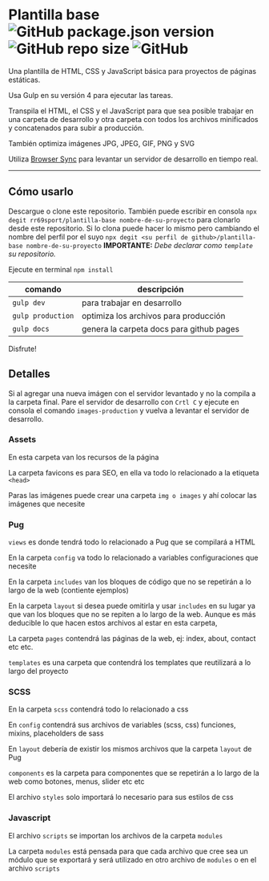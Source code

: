 # Plantilla base ![GitHub package.json version](https://img.shields.io/github/package-json/v/rr69sport/plantilla-base) ![GitHub repo size](https://img.shields.io/github/repo-size/rr69sport/plantilla-base) ![GitHub](https://img.shields.io/github/license/rr69sport/plantilla-base)

Una plantilla de HTML, CSS y JavaScript básica para proyectos de páginas estáticas.

Usa Gulp en su versión 4 para ejecutar las tareas.

Transpila el HTML, el CSS y el JavaScript para que sea posible trabajar en una carpeta de desarrollo y otra carpeta con todos los archivos minificados y concatenados para subir a producción.

También optimiza imágenes JPG, JPEG, GIF, PNG y SVG

Utiliza [Browser Sync](https://browsersync.io/docs/gulp) para levantar un servidor de desarrollo en tiempo real.

***

## Cómo usarlo

Descargue o clone este repositorio. También puede escribir en consola `npx degit rr69sport/plantilla-base nombre-de-su-proyecto` para clonarlo desde este repositorio. Si lo clona puede hacer lo mismo pero cambiando el nombre del perfil por el suyo `npx degit <su perfil de github>/plantilla-base nombre-de-su-proyecto` **IMPORTANTE:** *Debe declarar como `template` su repositorio.*

Ejecute en terminal `npm install`

| comando           | descripción                              |
| ----------------- | ---------------------------------------- |
| `gulp dev`        | para trabajar en desarrollo              |
| `gulp production` | optimiza los archivos para producción    |
| `gulp docs`       | genera la carpeta docs para github pages |

Disfrute!

## Detalles

Si al agregar una nueva imágen con el servidor levantado y no la compila a la carpeta final. Pare el servidor de desarrollo con `Crtl C` y ejecute en consola el comando `images-production` y vuelva a levantar el servidor de desarrollo.

### Assets

En esta carpeta van los recursos de la página

La carpeta favicons es para SEO, en ella va todo lo relacionado a la etiqueta `<head>`

Paras las imágenes puede crear una carpeta `img o images` y ahí colocar las imágenes que necesite

### Pug

`views` es donde tendrá todo lo relacionado a Pug que se compilará a HTML

En la carpeta `config` va todo lo relacionado a variables configuraciones que necesite

En la carpeta `includes` van los bloques de código que no se repetirán a lo largo de la web (contiente ejemplos)

En la carpeta `layout` si desea puede omitirla y usar `includes` en su lugar ya que van los bloques que no se repiten a lo largo de la web. Aunque es más deducible lo que hacen estos archivos al estar en esta carpeta,

La carpeta `pages` contendrá las páginas de la web, ej: index, about, contact etc etc.

`templates` es una carpeta que contendrá los templates que reutilizará a lo largo del proyecto

### SCSS

En la carpeta `scss` contendrá todo lo relacionado a css

En `config` contendrá sus archivos de variables (scss, css) funciones, mixins, placeholders de sass

En `layout` debería de existir los mismos archivos que la carpeta `layout` de Pug

`components` es la carpeta para componentes que se repetirán a lo largo de la web como botones, menus, slider etc etc

El archivo `styles` solo importará lo necesario para sus estilos de css

### Javascript

El archivo `scripts` se importan los archivos de la carpeta `modules`

La carpeta `modules` está pensada para que cada archivo que cree sea un módulo que se exportará y será utilizado en otro archivo de `modules` o en el archivo `scripts`
